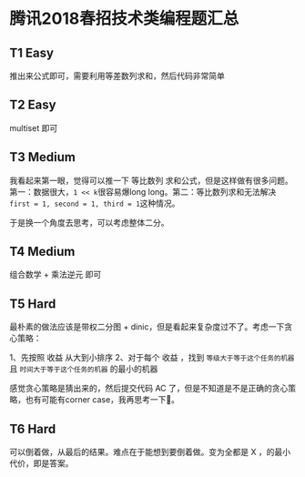 # 腾讯2018春招技术类编程题汇总

## T1 Easy

推出来公式即可，需要利用等差数列求和，然后代码非常简单

## T2 Easy

multiset 即可

## T3 Medium

我看起来第一眼，觉得可以推一下 等比数列 求和公式，但是这样做有很多问题。第一：数据很大，`1 << k`很容易爆long long。第二：等比数列求和无法解决 `first = 1, second = 1, third = 1`这种情况。

于是换一个角度去思考，可以考虑整体二分。

## T4 Medium

组合数学 + 乘法逆元 即可

## T5 Hard

最朴素的做法应该是带权二分图 + dinic，但是看起来复杂度过不了。考虑一下贪心策略：

1、先按照 收益 从大到小排序
2、对于每个 收益 ，找到 `等级大于等于这个任务的机器` 且 `时间大于等于这个任务的机器` 的最小的机器

感觉贪心策略是猜出来的，然后提交代码 AC 了，但是不知道是不是正确的贪心策略，也有可能有corner case，我再思考一下🤔。

## T6 Hard

可以倒着做，从最后的结果。难点在于能想到要倒着做。变为全都是 X ，的最小代价，即是答案。